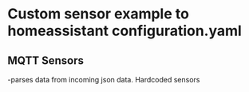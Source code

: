 # Custom sensor example to homeassistant configuration.yaml

## MQTT Sensors
-parses data from incoming json data. Hardcoded sensors